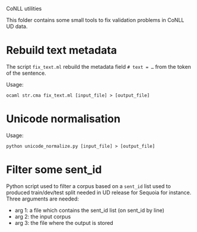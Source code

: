 CoNLL utilities

This folder contains some small tools to fix validation problems in CoNLL UD data.

# Rebuild text metadata

The script `fix_text.ml` rebuild the metadata field `# text = …` from the token of the sentence.

Usage:

```
ocaml str.cma fix_text.ml [input_file] > [output_file]
```

# Unicode normalisation

Usage:

```
python unicode_normalize.py [input_file] > [output_file]
```

# Filter some sent_id

Python script used to filter a corpus based on a `sent_id` list
used to produced train/dev/test split needed in UD release for Sequoia for instance.
Three arguments are needed:
 - arg 1: a file which contains the sent_id list (on sent_id by line)
 - arg 2: the input corpus
 - arg 3: the file where the output is stored



